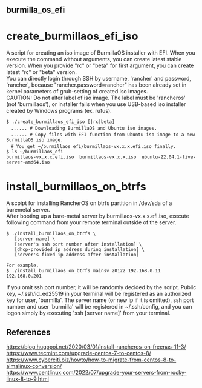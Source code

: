 ## burmilla_os_efi
# create_burmillaos_efi_iso
  A script for creating an iso image of BurmillaOS installer with EFI. When you execute the command without arguments, you can create latest stable version. When you provide "rc" or "beta" for first argument, you can create latest "rc" or "beta" version.<br>
  You can directly login through SSH by username, 'rancher' and password, 'rancher', because "rancher.password=rancher" has been already set in kernel parameters of grub-setting of created iso images.<br>
  CAUTION: Do not alter label of iso image. The label must be 'rancheros' (not 'burmillaos'), or installer fails when you use USB-based iso installer created by Windows programs (ex. rufus).<br>
  ```
  $ ./create_burmillaos_efi_iso [|rc|beta]
  　...... # Downloading BurmillaOS and Ubuntu iso images.
  　...... # Copy files with EFI function from Ubuntu iso image to a new BurmillaOS iso image.
  　# You get ~/burmillaos_efi/burmillaos-vx.x.x.efi.iso finally.
  $ ls ~/burmillaos_efi
  burmillaos-vx.x.x.efi.iso  burmillaos-vx.x.x.iso  ubuntu-22.04.1-live-server-amd64.iso
  ```
# install_burmillaos_on_btrfs
A scpipt for installing RancherOS on btrfs partition in /dev/sda of a baremetal server.<br>
After booting up a bare-metal server by burmillaos-vx.x.x.efi.iso, execute following command from your remote terminal outside of the server.
 ```
$ ./install_burmillaos_on_btrfs \
	[server name] \
	[server's ssh port number after installation] \
	[dhcp-provided ip address during installation] \
	[server's fixed ip address after installation]

For example,
$ ./install_burmillaos_on_btrfs mainsv 20122 192.168.0.11 192.168.0.201
 ```
If you omit ssh port number, it will be randomly decided by the script. Public key, ~/.ssh/id_ed25519 in your terminal will be registered as an authorized key for user, 'burmilla'. The server name (or new ip if it is omitted), ssh port number and user 'burmilla' will be registered in ~/.ssh/config, and you can logon simply by executing 'ssh [server name]' from your terminal. 

## References
https://blog.hugopoi.net/2020/03/01/install-rancheros-on-freenas-11-3/<br>
https://www.tecmint.com/upgrade-centos-7-to-centos-8/<br>
https://www.cyberciti.biz/howto/how-to-migrate-from-centos-8-to-almalinux-conversion/<br>
https://www.centlinux.com/2022/07/upgrade-your-servers-from-rocky-linux-8-to-9.html<br>
